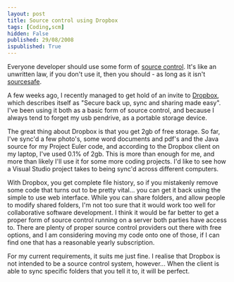 ```yaml
---
layout: post
title: Source control using Dropbox
tags: [Coding,scm]
hidden: False
published: 29/08/2008
ispublished: True
---
```

Everyone developer should use some form of <a title="Wikipedia entry on source control" href="http://en.wikipedia.org/wiki/Source_control" target="_blank">source control</a>. It's like an unwritten law, if you don't use it, then you should - as long as it isn't <a title="Jeff Atwood on why you shouldn't use sourcesafe" href="http://www.codinghorror.com/blog/archives/000660.html" target="_blank">sourcesafe</a>.

A few weeks ago, I recently managed to get hold of an invite to <a title="get dropbox" href="http://www.getdropbox.com/" target="_blank">Dropbox</a>, which describes itself as "Secure back up, sync and sharing made easy". I've been using it both as a basic form of source control, and because I always tend to forget my usb pendrive, as a portable storage device.

The great thing about Dropbox is that you get 2gb of free storage. So far, I've sync'd a few photo's, some word documents and pdf's and the Java source for my Project Euler code, and according to the Dropbox client on my laptop, I've used 0.1% of 2gb. This is more than enough for me, and more than likely I'll use it for some more coding projects. I'd like to see how a Visual Studio project takes to being sync'd across different computers.

With Dropbox, you get complete file history, so if you mistakenly remove some code that turns out to be pretty vital... you can get it back using the simple to use web interface. While you can share folders, and allow people to modify shared folders, I'm not too sure that it would work too well for collaborative software development. I think it would be far better to get a proper form of source control running on a server both parties have access to. There are plenty of proper source control providers out there with free options, and I am considering moving my code onto one of those, if I can find one that has a reasonable yearly subscription.

For my current requirements, it suits me just fine. I realise that Dropbox is not intended to be a source control system, however... When the client is able to sync specific folders that you tell it to, it will be perfect.
